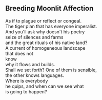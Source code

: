 Breeding Moonlit Affection
--------------------------
As if to plague or reflect or congeal.  
The tiger plan that has everyone imperalist.  
And you'll ask why doesn't his poetry  
seize of silences and farms  
and the great rituals of his native land?  
A current of homogeneous landscape  
that does not  
know  
why it flows and builds.  
Shall we set forth? One of them is sensible,  
the other knows languages.  
Where is everybody  
he quips, and when can we see what  
is going to happen?  
